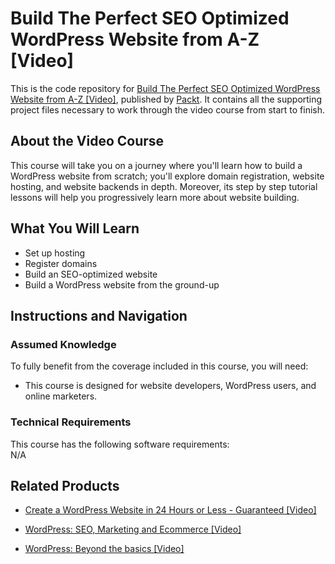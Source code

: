 


# Build The Perfect SEO Optimized WordPress Website from A-Z [Video]
This is the code repository for [Build The Perfect SEO Optimized WordPress Website from A-Z [Video]](https://www.packtpub.com/application-development/build-perfect-seo-optimized-wordpress-website-z-video), published by [Packt](https://www.packtpub.com/?utm_source=github). It contains all the supporting project files necessary to work through the video course from start to finish.
## About the Video Course
This course will take you on a journey where you'll learn how to build a WordPress website from scratch; you'll explore domain registration, website hosting, and website backends in depth. Moreover, its step by step tutorial lessons will help you progressively learn more about website building.

<H2>What You Will Learn</H2>
<DIV class=book-info-will-learn-text>
<UL>
<LI> Set up hosting</LI>
<LI> Register domains</LI>
<LI> Build an SEO-optimized website</LI>
<LI> Build a WordPress website from the ground-up</LI>
</UL></DIV>

## Instructions and Navigation
### Assumed Knowledge
To fully benefit from the coverage included in this course, you will need:<br/>
<DIV class=book-info-will-learn-text>
<UL>
<LI>This course is designed for website developers, WordPress users, and online marketers.</LI>
</UL>
<DIV>

### Technical Requirements
This course has the following software requirements:<br/>
N/A

## Related Products
* [Create a WordPress Website in 24 Hours or Less - Guaranteed [Video]](https://www.packtpub.com/web-development/create-wordpress-website-24-hours-or-less-guaranteed-video)

* [WordPress: SEO, Marketing and Ecommerce [Video]](https://www.packtpub.com/web-development/wordpress-seo-marketing-and-ecommerce-video)

* [WordPress: Beyond the basics [Video]](https://www.packtpub.com/web-development/wordpress-beyond-basics-video)
